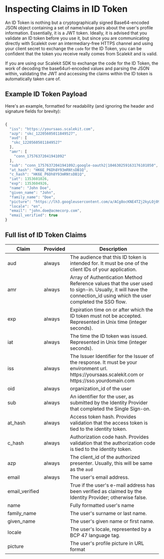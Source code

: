 
# Inspecting Claims in ID Token

An ID Token is nothing but a cryptographically signed Base64-encoded JSON object containing a set of name/value pairs about the user's profile information. Essentially, it is a JWT token. Ideally, it is advised that you validate an ID token before you use it, but since you are communicating directly with Scalekit over an intermediary-free HTTPS channel and using your client secret to exchange the `code` for the ID Token, you can be confident that the token you receive really comes from Scalekit and is valid.

If you are using our Scalekit SDK to exchange the code for the ID Token, the work of decoding the base64url-encoded values and parsing the JSON within, validating the JWT and accessing the claims within the ID token is automatically taken care of.

## Example ID Token Payload

Here's an example, formatted for readability (and ignoring the header and signature fields for brevity):

```js

{
  "iss": "https://yoursaas.scalekit.com",
  "azp": "skc_12205605011849527",
  "aud": [
   "skc_12205605011849527"
  ],
  "amr": [
    "conn_17576372041941092"
  ],
  "sub": "conn_17576372041941092;google-oauth2|104630259163176101050",
  "at_hash": "HK6E_P6Dh8Y93mRNtsDB1Q",
  "c_hash": "HK6E_P6Dh8Y93mRNtsDB1Q",
  "iat": 1353601026,
  "exp": 1353604926,
  "name": "John Doe",
  "given_name": "John",
  "family_name": "Doe",
  "picture": "https://lh3.googleusercontent.com/a/ACg8ocKNE4TZj2kyLOj094kie_gDlUyU7JCZtbaiEma17URCEf=s96-c",
  "locale": "en",
  "email": "john.doe@acmecorp.com",
  "email_verified": true
}

```

## Full list of ID Token Claims

|Claim|Provided|Description|
|--- |--- |--- |
|<SimpleCode>aud</SimpleCode>|always|The audience that this ID token is intended for. It must be one of the client IDs of your application.|
|<SimpleCode>amr</SimpleCode>|always|Array of Authentication Method Reference values that the user used to sign-in. Usually, it will have the connection_id using which the user completed the SSO flow.|
|<SimpleCode>exp</SimpleCode>|always|Expiration time on or after which the ID token must not be accepted. Represented in Unix time (integer seconds).|
|<SimpleCode>iat</SimpleCode>|always|The time the ID token was issued. Represented in Unix time (integer seconds).|
|<SimpleCode>iss</SimpleCode>|always|The Issuer Identifier for the Issuer of the response. It must be your environment url. https:<span></span>//yoursaas.scalekit.com or https:<span></span>//sso.yourdomain.com|
|<SimpleCode>oid</SimpleCode>|always|organization_id of the user|
|<SimpleCode>sub</SimpleCode>|always|An identifier for the user, as submitted by the Identity Provider that completed the Single Sign-on.|
|<SimpleCode>at_hash</SimpleCode>|always|Access token hash. Provides validation that the access token is tied to the identity token. |
|<SimpleCode>c_hash</SimpleCode>|always|Authorization code hash. Provides validation that the authorization code is tied to the identity token. |
|<SimpleCode>azp</SimpleCode>|always|The client_id of the authorized presenter. Usually, this will be same as the `aud`|
|<SimpleCode>email</SimpleCode>|always|The user's email address.|
|<SimpleCode>email_verified</SimpleCode>||True if the user's e-mail address has been verified as claimed by the Identity Provider; otherwise false.|
|<SimpleCode>name</SimpleCode>||Fully formatted user's name|
|<SimpleCode>family_name</SimpleCode>||The user's surname or last name.|
|<SimpleCode>given_name</SimpleCode>||The user's given name or first name.|
|<SimpleCode>locale</SimpleCode>||The user's locale, represented by a BCP 47 language tag.|
|<SimpleCode>picture</SimpleCode>||The user's profile picture in URL format|
